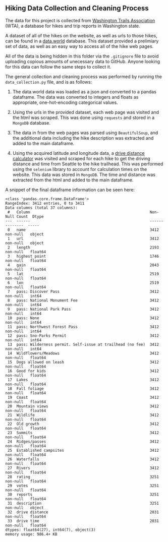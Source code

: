 ## Hiking Data Collection and Cleaning Process

The data for this project is collected from [Washington Trails Association](https://www.wta.org/) (WTA), a database for hikes and trip reports in Washington state.

A dataset of all of the hikes on the website, as well as urls to those hikes, can be found in a [data.world](https://data.world/nick-hassell/washington-state-hiking-trails) database. This dataset provided a prelimiary set of data, as well as an easy way to access all of the hike web pages.

All of the data is being hidden in this folder via the `.gitignore` file to avoid uploading copious amounts of unecessary data to GitHub. Anyone looking for this data can follow the same steps to collect it.

The general collection and cleaning process was performed by running the `data_collection.py` file, and is as follows:

1. The data.world data was loaded as a json and converted to a pandas dataframe. The data was converted to integers and floats as appropriate, one-hot-encoding categorical values.

2. Using the urls in the provided dataset, each web page was visited and the html was scraped. This was done using `requests` and stored in a `MongoDB` database.

3. The data in from the web pages was parsed using `BeautifulSoup`, and the additional data including the hike description was extracted and added to the main dataframe.

4. Using the acquired latitude and longitude data, a [drive distance calculator](https://distancecalculator.globefeed.com/) was visited and scraped for each hike to get the driving distance and time from Seattle to the hike trailhead. This was performed using the `selenium` library to account for calculation times on the website. This data was stored in `MongoDB`. The time and distance was extracted from the html and added to the main dataframe.

A snippet of the final dataframe information can be seen here:

```
<class 'pandas.core.frame.DataFrame'>
RangeIndex: 3412 entries, 0 to 3411
Data columns (total 37 columns):
 #   Column                                                     Non-Null Count  Dtype  
---  ------                                                     --------------  -----  
 0   name                                                       3412 non-null   object 
 1   url                                                        3412 non-null   object 
 2   length                                                     2193 non-null   float64
 3   highest point                                              1746 non-null   float64
 4   gain                                                       2043 non-null   float64
 5   lat                                                        2519 non-null   float64
 6   lon                                                        2519 non-null   float64
 7   pass: Discover Pass                                        3412 non-null   int64  
 8   pass: National Monument Fee                                3412 non-null   int64  
 9   pass: National Park Pass                                   3412 non-null   int64  
 10  pass: None                                                 3412 non-null   int64  
 11  pass: Northwest Forest Pass                                3412 non-null   int64  
 12  pass: Sno-Parks Permit                                     3412 non-null   int64  
 13  pass: Wilderness permit. Self-issue at trailhead (no fee)  3412 non-null   int64  
 14  Wildflowers/Meadows                                        3412 non-null   float64
 15  Dogs allowed on leash                                      3412 non-null   float64
 16  Good for kids                                              3412 non-null   float64
 17  Lakes                                                      3412 non-null   float64
 18  Fall foliage                                               3412 non-null   float64
 19  Coast                                                      3412 non-null   float64
 20  Mountain views                                             3412 non-null   float64
 21  Wildlife                                                   3412 non-null   float64
 22  Old growth                                                 3412 non-null   float64
 23  Summits                                                    3412 non-null   float64
 24  Ridges/passes                                              3412 non-null   float64
 25  Established campsites                                      3412 non-null   float64
 26  Waterfalls                                                 3412 non-null   float64
 27  Rivers                                                     3412 non-null   float64
 28  rating                                                     3251 non-null   float64
 29  votes                                                      3251 non-null   float64
 30  reports                                                    3251 non-null   float64
 31  description                                                3251 non-null   object 
 32  drive distance                                             2031 non-null   float64
 33  drive time                                                 2031 non-null   float64
dtypes: float64(27), int64(7), object(3)
memory usage: 986.4+ KB
```

